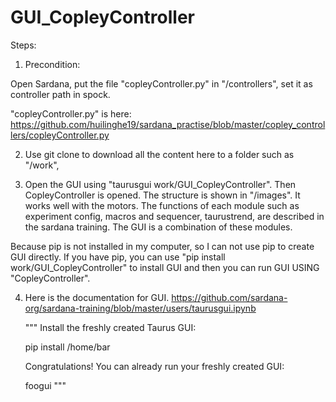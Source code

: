 # GUI_CopleyController

Steps:

1. Precondition: 

 Open Sardana, put the file "copleyController.py" in "/controllers", set it as controller path in spock. 
 
 "copleyController.py" is here:
https://github.com/huilinghe19/sardana_practise/blob/master/copley_controllers/copleyController.py


2. Use git clone to download all the content here to a folder such as "/work", 

3. Open the GUI using "taurusgui work/GUI_CopleyController". Then CopleyController is opened. The structure is shown in "/images". It works well with the motors. The functions of each module such as experiment config, macros and sequencer, taurustrend, are described in the sardana training. The GUI is a combination of these modules.

  Because pip is not installed in my computer, so I can not use pip to create GUI directly. If you have pip, you can use "pip install work/GUI_CopleyController" to install GUI and then you can run GUI USING "CopleyController".

4. Here is the documentation for GUI.
https://github.com/sardana-org/sardana-training/blob/master/users/taurusgui.ipynb

    """
    Install the freshly created Taurus GUI:

    pip install /home/bar

    Congratulations! You can already run your freshly created GUI:

    foogui
    """

